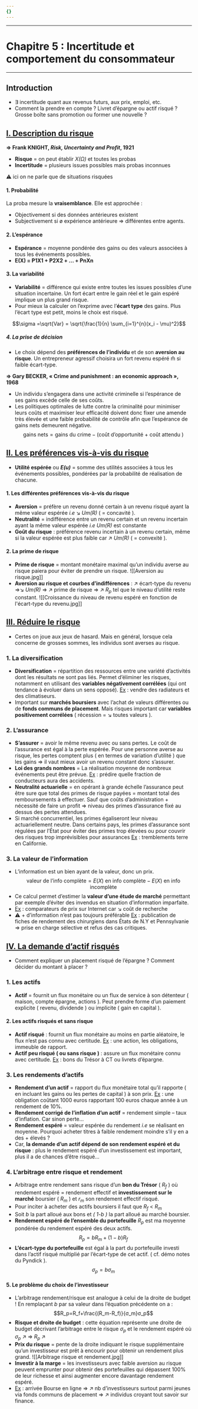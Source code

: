 ```yaml
---
{}
---
```

***
# Chapitre 5 : Incertitude et comportement du consommateur 

***
## Introduction 

- ∃ incertitude quant aux revenus futurs, aux prix, emploi, etc. 
- Comment la prendre en compte ? Livret d’épargne ou actif risqué ? Grosse boîte sans promotion ou former une nouvelle ? 

## <u>I. Description du risque</u> 

**⇒ Frank KNIGHT, *Risk, Uncertainty and Profit*, 1921**
- **Risque** = on peut établir *X(Ω)* et toutes les probas 
- **Incertitude** = plusieurs issues possibles mais probas inconnues 

⚠ ici on ne parle que de situations risquées 

#### 1. Probabilité 

La proba mesure la **vraisemblance**. Elle est approchée : 
- Objectivement si des données antérieures existent 
- Subjectivement si ø expérience antérieure ⇒ différentes entre agents. 

#### 2. L’espérance 

- **Espérance** = moyenne pondérée des gains ou des valeurs associées à tous les événements possibles.
- **E(X) = P1X1 + P2X2 + ... + PnXn**

#### 3. La variabilité 

- **Variabilité** = différence qui existe entre toutes les issues possibles d’une situation incertaine. Un fort écart entre le gain réel et le gain espéré implique un plus grand risque.
- Pour mieux la calculer on l’exprime avec l’**écart type** des gains. Plus l’écart type est petit, moins le choix est risqué.

$$\sigma =\sqrt{Var} = \sqrt{\frac{1}{n} \sum_{i=1}^{n}(x_i - \mu)^2}$$
##### 4. La prise de décision 

- Le choix dépend des **préférences de l’individu** et de son **aversion au risque**. Un entrepreneur agressif choisira un fort revenu espéré m̂ si faible écart-type.  

**⇒ Gary BECKER, « Crime and punishment : an economic approach », 1968**
- Un individu s’engagera dans une activité criminelle si l’espérance de ses gains excède celle de ses coûts. 
- Les politiques optimales de lutte contre la criminalité pour minimiser leurs coûts et maximiser leur efficacité doivent donc fixer une amende très élevée et une faible probabilité de contrôle afin que l’espérance de gains nets demeurent négative. 
$$\text{gains nets} = \text{gains du crime} - \text{(coût d'opportunité + coût attendu )}$$
## <u>II. Les préférences vis-à-vis du risque</u> 

- **Utilité espérée** ou ***E(u)*** = somme des utilités associées à tous les événements possibles, pondérées par la probabilité de réalisation de chacune.

#### 1. Les différentes préférences vis-à-vis du risque

- **Aversion** = préfère un revenu donné certain à un revenu risqué ayant la même valeur espérée *i.e* ↘ *Um(R)* ( = concavité ). 
- **Neutralité** = indifférence entre un revenu certain et un revenu incertain ayant la même valeur espérée *i.e* *Um(R)* est constante 
- **Goût du risque** : préférence revenu incertain à un revenu certain, même si la valeur espérée est plus faible car ↗ *Um(R)* ( = convexité ).

#### 2. La prime de risque 

- **Prime de risque** = montant monétaire maximal qu’un individu averse au risque paiera pour éviter de prendre un risque.
![[Aversion au risque.jpg]]
- **Aversion au risque et courbes d’indifférences** : ↗ écart-type du revenu ⇒↘ *Um(R)* ⇒ ↗ prime de risque ⇒ ↗ <i>R<sub>p</u></i> tel que le niveau d’utilité reste constant. 
![[Croissance du niveau de revenu espéré en fonction de l'écart-type du revenu.jpg]]
## <u>III. Réduire le risque</u> 

- Certes on joue aux jeux de hasard. Mais en général, lorsque cela concerne de grosses sommes, les individus sont averses au risque.
### 1. La diversification 

- **Diversification** = répartition des ressources entre une variété d’activités dont les résultats ne sont pas liés. Permet d’éliminer les risques, notamment en utilisant des **variables négativement corrélées** (qui ont tendance à évoluer dans un sens opposé). <u>Ex</u> : vendre des radiateurs et des climatiseurs.
- Important sur **marchés boursiers** avec l’achat de valeurs différentes ou de **fonds communs de placement**. Mais risques important car **variables positivement corrélées** ( récession = ↘ toutes valeurs ). 

### 2. L’assurance 

- **S’assurer** = avoir le même revenu avec ou sans pertes. Le coût de l’assurance est égal à la perte espérée. Pour une personne averse au risque, les pertes comptent plus ( en termes de variation d’utilité ) que les gains ⇒ il vaut mieux avoir un revenu constant donc s’assurer. 
- **Loi des grands nombres** = La réalisation moyenne de nombreux événements peut être prévue. <u>Ex</u> : prédire quelle fraction de conducteurs aura des accidents.
- **Neutralité actuarielle** = en opérant à grande échelle l’assurance peut être sure que total des primes de risque payées = montant total des remboursements à effectuer. Sauf que coûts d’administration + nécessité de faire un profit  ⇒ niveau des primes d’assurance fixé au dessus des pertes attendues. 
- Si marché concurrentiel, les primes égaliseront leur niveau actuariellement neutre. Dans certains pays, les primes d’assurance sont régulées par l’État pour éviter des primes trop élevées ou pour couvrir des risques trop imprévisibles pour assurances <u>Ex</u> : tremblements terre en Californie. 

### 3. La valeur de l’information 

- L’information est un bien ayant de la valeur, donc un prix. 
$$\text{valeur de l'info complète}=E(X)\text{ en info complète}-E(X)\text{ en info incomplète}$$
- Ce calcul permet d’estimer la **valeur d’une étude de marché** permettant par exemple d’éviter des invendus en situation d’information imparfaite. 
- <u>Ex</u> : comparateurs de prix sur Internet car ↘ coût de recherche 
- ⚠ + d’information n’est pas toujours préférable <u>Ex</u> : publication de fiches de rendement des chirurgiens dans États de N.Y et Pennsylvanie ⇒ prise en charge sélective et refus des cas critiques. 

## <u>IV. La demande d’actif risqués</u> 

- Comment expliquer un placement risqué de l’épargne ? Comment décider du montant à placer ? 

### 1. Les actifs 

- **Actif** = fournit un flux monétaire ou un flux de service à son détenteur ( maison, compte épargne, actions ). Peut prendre forme d’un paiement explicite ( revenu, dividende ) ou implicite ( gain en capital ). 

#### 2. Les actifs risqués et sans risque 

- **Actif risqué** : fournit un flux monétaire au moins en partie aléatoire, le flux n’est pas connu avec certitude. <u>Ex</u> : une action, les obligations, immeuble de rapport. 
- **Actif peu risqué ( ou sans risque )** : assure un flux monétaire connu avec certitude. <u>Ex</u> : bons du Trésor à CT ou livrets d’épargne. 

### 3. Les rendements d’actifs 

- **Rendement d’un actif** = rapport du flux monétaire total qu’il rapporte ( en incluant les gains ou les pertes de capital ) à son prix. <u>Ex</u> : une obligation coûtant 1000 euros rapportant 100 euros chaque année à un rendement de 10%.
- **Rendement corrigé de l’inflation d’un actif** = rendement simple – taux d’inflation. Car sinon perte… 
- **Rendement espéré** = valeur espérée du rendement *i.e* se réalisant en moyenne. Pourquoi acheter titres à faible rendement moindre s’il y en a des + élevés ? 
- Car, **la demande d’un actif dépend de son rendement espéré et du risque** : plus le rendement espéré d’un investissement est important, plus il a de chances d’être risqué… 

### 4. L’arbitrage entre risque et rendement 

- Arbitrage entre rendement sans risque d’un **bon du Trésor** ( <i>R<sub>f</sub></i> ) où rendement espéré = rendement effectif et **investissement sur le marché** boursier ( <i>R<sub>m</sub></i> ) et <i>r<sub>m</sub></i> son rendement effectif risqué. 
- Pour inciter à acheter des actifs boursiers il faut que <i>R<sub>f</sub></i>  < <i>R<sub>m</sub></i> 
- Soit *b* la part alloué aux bons et *( 1-b )* la part alloué au marché boursier. 
- **Rendement espéré de l’ensemble du portefeuille** <i>R<sub>p</u></i> est ma moyenne pondérée du rendement espéré des deux actifs. 
$$R_p=bR_m+(1-b)R_f$$
- **L’écart-type du portefeuille** est égal à la part du portefeuille investi dans l’actif risqué multiplié par l’écart-type de cet actif. ( cf. démo notes du Pyndick ). 
$$σ_p = bσ_m$$
#### 5. Le problème du choix de l’investisseur 

- L’arbitrage rendement/risque est analogue à celui de la droite de budget ! En remplaçant *b* par sa valeur dans l’équation précédente on a : 
$$R_p=R_f+\frac{(R_m-R_f)}{σ_m}σ_p$$
- **Risque et droite de budget** : cette équation représente une droite de budget décrivant l’arbitrage entre le risque <i>σ<sub>p</sub></i> et le rendement espéré où  <i>σ<sub>p</sub></i> ↗ ⇒ <i>R<sub>p</sub></i> ↗ 
- **Prix du risque** = pente de la droite indiquant le risque supplémentaire qu’un investisseur est prêt à encourir pour obtenir un rendement plus grand. 
![[Arbitrage risque et rendement.jpg]]
- **Investir à la marge** = les investisseurs avec faible aversion au risque peuvent emprunter pour obtenir des portefeuilles qui dépassent 100% de leur richesse et ainsi augmenter encore davantage rendement espéré. 
- <u>Ex</u> : arrivée Bourse en ligne ⇒ ↗ nb d’investisseurs surtout parmi jeunes via fonds communs de placement ⇒ ↗ individus croyant tout savoir sur finance. 


